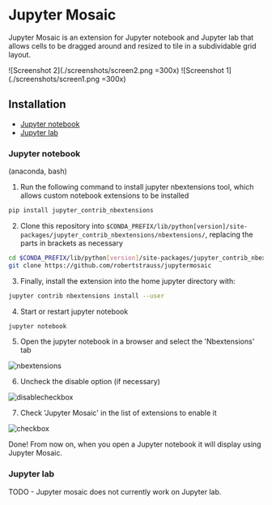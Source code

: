 # Jupyter Mosaic

Jupyter Mosaic is an extension for Jupyter notebook and Jupyter lab that allows cells to be dragged around and resized to tile in a subdividable grid layout.

![Screenshot 2](./screenshots/screen2.png =300x)
![Screenshot 1](./screenshots/screen1.png =300x)

## Installation
 * [Jupyter notebook](#jupyter-notebook)
 * [Jupyter lab](#jupyter-lab)

### Jupyter notebook
(anaconda, bash)

1. Run the following command to install jupyter nbextensions tool, which allows custom notebook extensions to be installed

```bash
pip install jupyter_contrib_nbextensions
```

2. Clone this repository into `$CONDA_PREFIX/lib/python[version]/site-packages/jupyter_contrib_nbextensions/nbextensions/`, replacing the parts in brackets as necessary

```bash
cd $CONDA_PREFIX/lib/python[version]/site-packages/jupyter_contrib_nbextensions/nbextensions/
git clone https://github.com/robertstrauss/jupytermosaic
```

3. Finally, install the extension into the home jupyter directory with:

```bash
jupyter contrib nbextensions install --user
```


4. Start or restart jupyter notebook

```bash
jupyter notebook
```

5. Open the jupyter notebook in a browser and select the 'Nbextensions' tab

![nbextensions](./screenshots/installation/nbextensionstab.png)

6. Uncheck the disable option (if necessary)

![disablecheckbox](./screenshots/installation/disablecheckbox.png)

7. Check 'Jupyter Mosaic' in the list of extensions to enable it

![checkbox](./screenshots/installation/nodebookcheckbox.png)

Done! From now on, when you open a Jupyter notebook it will display using Jupyter Mosaic.


### Jupyter lab
TODO - Jupyter mosaic does not currently work on Jupyter lab.
